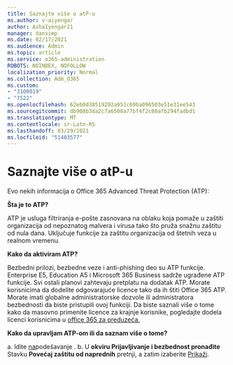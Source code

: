 ```yaml
---
title: Saznajte više o atP-u
ms.author: v-aiyengar
author: AshaIyengar21
manager: dansimp
ms.date: 02/17/2021
ms.audience: Admin
ms.topic: article
ms.service: o365-administration
ROBOTS: NOINDEX, NOFOLLOW
localization_priority: Normal
ms.collection: Adm_O365
ms.custom:
- "3100019"
- "7522"
ms.openlocfilehash: 62eb0d38519292a951c69ba096503e51e31ee543
ms.sourcegitcommit: db908b3da2c7a6508a77bf4f2c80afb294fadbd1
ms.translationtype: MT
ms.contentlocale: sr-Latn-RS
ms.lasthandoff: 03/29/2021
ms.locfileid: "51403577"
---
```

# <a name="learn-about-atp"></a>Saznajte više o atP-u

Evo nekih informacija o Office 365 Advanced Threat Protection (ATP):

**Šta je to ATP?**

ATP je usluga filtriranja e-pošte zasnovana na oblaku koja pomaže u zaštiti organizacija od nepoznatog malvera i virusa tako što pruža snažnu zaštitu od nula dana. Uključuje funkcije za zaštitu organizacija od štetnih veza u realnom vremenu.

**Kako da aktiviram ATP?**

Bezbedni prilozi, bezbedne veze i anti-phishing deo su ATP funkcije. Enterprise E5, Education A5 i Microsoft 365 Business sadrže ugrađene ATP funkcije. Svi ostali planovi zahtevaju pretplatu na dodatak ATP. Morate korisnicima da dodelite odgovarajuće licence tako da ih štiti Office 365 ATP. Morate imati globalne administratorske dozvole ili administratora bezbednosti da biste pristupili ovoj funkciji. Da biste saznali više o tome kako da masovno primenite licence za krajnje korisnike, pogledajte dodela licenci korisnicima u [office 365 za preduzeća.](https://go.microsoft.com/fwlink/?linkid=2093435)

**Kako da upravljam ATP-om ili da saznam više o tome?**

a. Idite [na](https://go.microsoft.com/fwlink/p/?linkid=2075721)podešavanje .
b. U **okviru Prijavljivanje i bezbednost pronađite** Stavku **Povećaj zaštitu od naprednih** pretnji, a zatim izaberite [Prikaži](https://go.microsoft.com/fwlink/?linkid=2109302).
